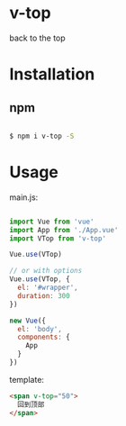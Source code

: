 # v-top

back to the top

# Installation

## npm

```bash

$ npm i v-top -S

```

# Usage

main.js:

```javascript

import Vue from 'vue'
import App from './App.vue'
import VTop from 'v-top'

Vue.use(VTop)

// or with options
Vue.use(VTop, {
  el: '#wrapper',
  duration: 300
})

new Vue({
  el: 'body',
  components: {
    App
  }
})
```

template:

```html
<span v-top="50">
  回到顶部
</span>
```
